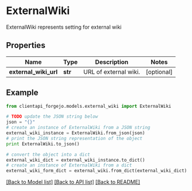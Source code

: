 # ExternalWiki

ExternalWiki represents setting for external wiki

## Properties
Name | Type | Description | Notes
------------ | ------------- | ------------- | -------------
**external_wiki_url** | **str** | URL of external wiki. | [optional] 

## Example

```python
from clientapi_forgejo.models.external_wiki import ExternalWiki

# TODO update the JSON string below
json = "{}"
# create an instance of ExternalWiki from a JSON string
external_wiki_instance = ExternalWiki.from_json(json)
# print the JSON string representation of the object
print ExternalWiki.to_json()

# convert the object into a dict
external_wiki_dict = external_wiki_instance.to_dict()
# create an instance of ExternalWiki from a dict
external_wiki_form_dict = external_wiki.from_dict(external_wiki_dict)
```
[[Back to Model list]](../README.md#documentation-for-models) [[Back to API list]](../README.md#documentation-for-api-endpoints) [[Back to README]](../README.md)


